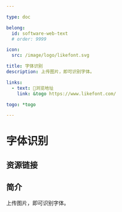 ```yaml
---

type: doc

belong:
  id: software-web-text
  # order: 9999

icon:
  src: /image/logo/likefont.svg

title: 字体识别
description: 上传图片，即可识别字体。

links:
  - text: 🧰浏览地址
    link: &togo https://www.likefont.com/

togo: *togo

---
```


<ShowLogo />

# 字体识别

<ShowBreadcrumb />

## 资源链接

<ShowLinks />

## 简介

上传图片，即可识别字体。